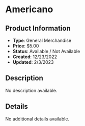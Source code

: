 # Americano

## Product Information
- **Type**: General Merchandise
- **Price**: $5.00
- **Status**: Available / Not Available
- **Created**: 12/23/2022
- **Updated**: 2/3/2023

## Description
No description available.



## Details
No additional details available.
